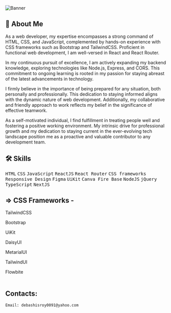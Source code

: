 <img src="[https://i.ibb.co/mtW34df/Yellow-Monochrome-Photo-Linked-In-Banner.png](https://i.ibb.co/7v09Y8G/Designer.png)" alt="Banner"/>


## 🚀 About Me
As a web developer, my expertise encompasses a strong command of HTML, CSS, and JavaScript, complemented by hands-on experience with CSS frameworks such as Bootstrap and TailwindCSS. Proficient in functional web development, I am well-versed in React and React Router.<br/>

In my continuous pursuit of excellence, I am actively expanding my backend knowledge, exploring technologies like Node.js, Express, and CORS. This commitment to ongoing learning is rooted in my passion for staying abreast of the latest advancements in technology.<br/>

I firmly believe in the importance of being prepared for any situation, both personally and professionally. This dedication to staying informed aligns with the dynamic nature of web development. Additionally, my collaborative and friendly approach to work reflects my belief in the significance of effective teamwork.<br/>

As a self-motivated individual, I find fulfillment in treating people well and fostering a positive working environment. My intrinsic drive for professional growth and my dedication to staying current in the ever-evolving tech landscape position me as a proactive and valuable contributor to any development team.


## 🛠 Skills
<kbd>HTML</kbd>
<kbd>CSS</kbd>
<kbd>JavaScript</kbd>
<kbd>ReactJS</kbd>
<kbd>React Router</kbd>
<kbd>CSS frameworks </kbd>
<kbd>Responsive Design</kbd>
<kbd>Figma</kbd>
<kbd>UiKit</kbd>
<kbd>Canva </kbd>
<kbd>Fire Base</kbd>
<kbd>NodeJS</kbd>
<kbd>jQuery</kbd>
<kbd>TypeScript</kbd>
<kbd>NextJS</kbd>


## => CSS Frameworks -

TailwindCSS

Bootstrap

UiKit

DaisyUI

MetarialUI

TailwindUI

Flowbite
    <br/>
    <br/>
## Contacts: <br/>
    Email: debashisroy0091@yahoo.com
    
<!---
pally0091/pally0091 is a ✨ special ✨ repository because its `README.md` (this file) appears on your GitHub profile.
You can click the Preview link to take a look at your changes.
--->
